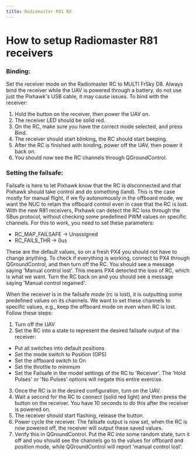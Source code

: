 ```yaml
---
title: Radiomaster R81 RX
---
```


# How to setup Radiomaster R81 receivers

### Binding:

Set the receiver mode on the Radiomaster RC to MULTI FrSky D8.
Always bind the receiver while the UAV is powered through a battery, do not use just the Pixhawk's USB cable, it may cause issues.
To bind with the receiver:
1. Hold the button on the receiver, then power the UAV on.
2. The receiver LED should be solid red.
3. On the RC, make sure you have the correct mode selected, and press Bind.
4. The receiver should start blinking, the RC should start beeping.
5. After the RC is finished with binding, power off the UAV, then power it back on.
6. You should now see the RC channels through QGroundControl.

### Setting the failsafe:

Failsafe is here to let Pixhawk know that the RC is disconnected and that Pixhawk should take control and do something (land). This is the case mostly for manual flight, if we fly autonomously in the offboard mode, we want the NUC to retain the offboard control even in case that the RC is lost.
With the new R81 receivers, Pixhawk can detect the RC loss through the SBus protocol, without checking some predefined PWM values on specific channels. For this to work, you need to set these parameters:
* RC_MAP_FAILSAFE -> Unassigned
* RC_FAILS_THR -> 0us

These are the default values, so on a fresh PX4 you should not have to change anything. To check if everything is working, connect to PX4 through QGroundControl, and then turn off the RC. You should see a message saying 'Manual control lost'. This means PX4 detected the loss of RC, which is what we want. Turn the RC back on and you should see a message saying 'Manual control regained'.

When the receiver is in the failsafe mode (rc is lost), it is outputting some predefined values on its channels. We want to set these channels to specific values, e.g., keep the offboard mode on even when RC is lost. Follow these steps:
1. Turn off the UAV
2. Set the RC into a state to represent the desired failsafe output of the receiver:
  * Put all switches into default positions
  * Set the mode switch to Position (GPS)
  * Set the offboard switch to On
  * Set the throttle to minimum
  * Set the Failsafe in the model settings of the RC to 'Receiver'. The 'Hold Pulses' or 'No Pulses' options will negate this entire exercise.
3. Once the RC is in the desired configuration, turn on the UAV.
4. Wait a second for the RC to connect (solid red light) and then press the button on the receiver. You have 10 seconds to do this after the receiver is powered on.
5. The receiver should start flashing, release the button.
6. Power cycle the receiver. The failsafe output is now set, when the RC is now powered off, the receiver will output these saved values.
7. Verify this in QGroundControl. Put the RC into some random state, turn it off and you should see the channels go to the values for offboard and position mode, while QGroundControl will report 'manual control lost'.
